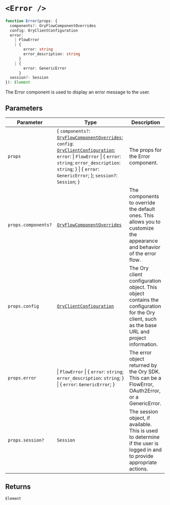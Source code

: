 # `<Error />`

```ts
function Error(props: {
  components?: OryFlowComponentOverrides
  config: OryClientConfiguration
  error:
    | FlowError
    | {
        error: string
        error_description: string
      }
    | {
        error: GenericError
      }
  session?: Session
}): Element
```

The Error component is used to display an error message to the user.

## Parameters

| Parameter           | Type                                                                                                                                                                                                                                                                                                                                          | Description                                                                                                                                   |
| ------------------- | --------------------------------------------------------------------------------------------------------------------------------------------------------------------------------------------------------------------------------------------------------------------------------------------------------------------------------------------- | --------------------------------------------------------------------------------------------------------------------------------------------- |
| `props`             | \{ `components?`: [`OryFlowComponentOverrides`](../../core/type-aliases/OryFlowComponentOverrides.md); `config`: [`OryClientConfiguration`](../../core/interfaces/OryClientConfiguration.md); `error`: \| `FlowError` \| \{ `error`: `string`; `error_description`: `string`; \} \| \{ `error`: `GenericError`; \}; `session?`: `Session`; \} | The props for the Error component.                                                                                                            |
| `props.components?` | [`OryFlowComponentOverrides`](../../core/type-aliases/OryFlowComponentOverrides.md)                                                                                                                                                                                                                                                           | The components to override the default ones. This allows you to customize the appearance and behavior of the error flow.                      |
| `props.config`      | [`OryClientConfiguration`](../../core/interfaces/OryClientConfiguration.md)                                                                                                                                                                                                                                                                   | The Ory client configuration object. This object contains the configuration for the Ory client, such as the base URL and project information. |
| `props.error`       | \| `FlowError` \| \{ `error`: `string`; `error_description`: `string`; \} \| \{ `error`: `GenericError`; \}                                                                                                                                                                                                                                   | The error object returned by the Ory SDK. This can be a FlowError, OAuth2Error, or a GenericError.                                            |
| `props.session?`    | `Session`                                                                                                                                                                                                                                                                                                                                     | The session object, if available. This is used to determine if the user is logged in and to provide appropriate actions.                      |

## Returns

`Element`
